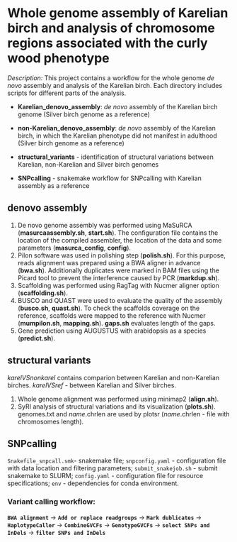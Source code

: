 # Whole genome assembly of Karelian birch and analysis of chromosome regions associated with the curly wood phenotype
*Description:*
This project contains a workflow for the whole genome *de novo* assembly and analysis of the Karelian birch. Each directory includes scripts for different parts of the analysis.

* **Karelian_denovo_assembly**: *de novo* assembly of the Karelian birch genome (Silver birch genome as a reference)

* **non-Karelian_denovo_assembly**: *de novo* assembly of the Karelian birch, in which the Karelian phenotype did not manifest in adulthood (Silver birch genome as a reference)

* **structural_variants** - identification of structural variations between Karelian, non-Karelian and Silver birch genomes

* **SNPcalling** - snakemake workflow for SNPcalling with Karelian assembly as a reference

## denovo assembly
1. De novo genome assembly was performed using MaSuRCA (**masurcaassembly.sh**, **start.sh**). The configuration file contains the location of the compiled assembler, the location of the data and some parameters (**masurca_config**, **config**).
2. Pilon software was used in polishing step (**polish.sh**). For this purpose, reads alignment was prepared using a BWA aligner in advance (**bwa.sh**). Additionally duplicates were marked in BAM files using the Picard tool to prevent the interference caused by PCR (**markdup.sh**).
3. Scaffolding was performed using RagTag with Nucmer aligner option (**scaffolding.sh**).
4. BUSCO and QUAST were used to evaluate the quality of the assembly (**busco.sh**, **quast.sh**). To check the scaffolds coverage on the reference, scaffolds were mapped to the reference with Nucmer (**mumpilon.sh**, **mapping.sh**). **gaps.sh** evaluates length of the gaps.
5. Gene prediction using AUGUSTUS with arabidopsis as a species (**predict.sh**).

## structural variants
*karelVSnonkarel* contains comparion between Karelian and non-Karelian birches. *karelVSref* - between Karelian and Silver birches.
1. Whole genome alignment was performed using minimap2 (**align.sh**).
2. SyRI analysis of structural variations and its visualization (**plots.sh**). genomes.txt and *name*.chrlen are used by plotsr (*name*.chrlen - file with chromosomes length).

## SNPcalling
`Snakefile_snpcall.smk`- snakemake file; `snpconfig.yaml` - configuration file with data location and filtering parameters; `submit_snakejob.sh` - submit snakemake to SLURM; `config.yaml` - configuration file for resource specifications; `env` - dependencies for conda environment.

### Variant calling workflow:
**`BWA alignment`** -> **`Add or replace readgroups`** -> **`Mark dublicates`** -> **`HaplotypeCaller`** -> **`CombineGVCFs`** -> **`GenotypeGVCFs`** -> **`select SNPs and InDels`** -> **`filter SNPs and InDels`**
